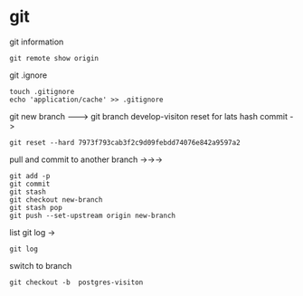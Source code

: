 # git
git information

```
git remote show origin
```

git .ignore

```
touch .gitignore
echo 'application/cache' >> .gitignore
```

git new branch ---> git branch develop-visiton
reset for lats hash commit -> 

``` git reset --hard 7973f793cab3f2c9d09febdd74076e842a9597a2 ```

pull and commit to another branch
->->->

```
git add -p
git commit
git stash
git checkout new-branch
git stash pop
git push --set-upstream origin new-branch
```

list git log -> 

```
git log
```

switch to branch
```
git checkout -b  postgres-visiton
```
